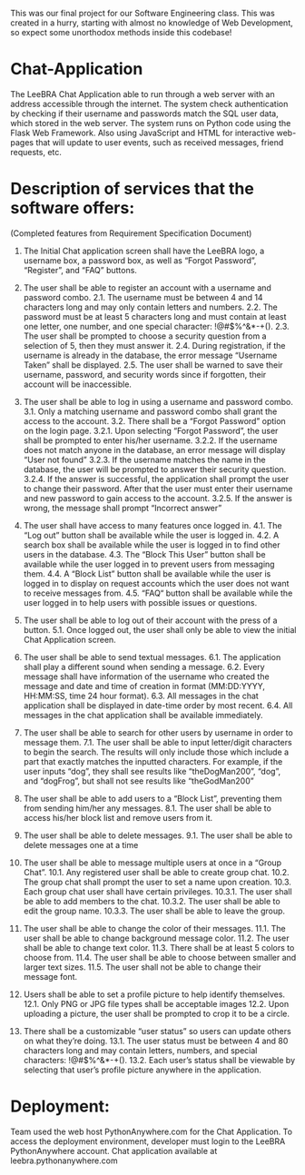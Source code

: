 This was our final project for our Software Engineering class. This was created in a hurry, starting with almost no knowledge of Web Development, so expect some unorthodox methods inside this codebase!

# Chat-Application
 
The LeeBRA Chat Application able to run through a web server with an address accessible through the internet. The system check authentication by checking if their username and passwords match the SQL user data, which stored in the web server. The system runs on Python code using the Flask Web Framework. Also using JavaScript and HTML for interactive web-pages that will update to user events, such as received messages, friend requests, etc.

# Description of services that the software offers: 
(Completed features from Requirement Specification Document) 
1.	The Initial Chat application screen shall have the LeeBRA logo, a username box, a password box, as well as “Forgot Password”, “Register”, and “FAQ” buttons.

2.	The user shall be able to register an account with a username and password combo.
2.1.	The username must be between 4 and 14 characters long and may only contain letters and numbers.
2.2.	The password must be at least 5 characters long and must contain at least one letter, one number, and one special character: !@#$%^&*-+().
2.3.	The user shall be prompted to choose a security question from a selection of 5, then they must answer it.
2.4.	During registration, if the username is already in the database, the error message “Username Taken” shall be displayed.
2.5.	The user shall be warned to save their username, password, and security words since if forgotten, their account will be inaccessible.

3.	The user shall be able to log in using a username and password combo.
3.1.	Only a matching username and password combo shall grant the access to the account.
3.2.	There shall be a “Forgot Password” option on the login page. 
3.2.1.	Upon selecting “Forgot Password”, the user shall be prompted to enter his/her username. 
3.2.2.	If the username does not match anyone in the database, an error message will display “User not found”
3.2.3.	If the username matches the name in the database, the user will be prompted to answer their security question.
3.2.4.	If the answer is successful, the application shall prompt the user to change their password. After that the user must enter their username and new password to gain access to the account.
3.2.5.	If the answer is wrong, the message shall prompt “Incorrect answer”

4.	The user shall have access to many features once logged in. 
4.1.	The “Log out” button shall be available while the user is logged in.
4.2.	A search box shall be available while the user is logged in to find other users in the database.
4.3.	The “Block This User” button shall be available while the user logged in to prevent users from messaging them.
4.4.	A “Block List” button shall be available while the user is logged in to display on request accounts which the user does not want to receive messages from.
4.5.	“FAQ“ button shall be available while the user logged in to help users with possible issues or questions.


5.	The user shall be able to log out of their account with the press of a button.
5.1.	Once logged out, the user shall only be able to view the initial Chat Application  screen.

6.	The user shall be able to send textual messages.
6.1.	The application shall play a different sound when sending a message.
6.2.	Every message shall have information of the username who created the message and date and time of creation in format (MM:DD:YYYY,  HH:MM:SS,  time 24 hour format).
6.3.	All messages in the chat application shall be displayed in date-time order by most recent.
6.4.	All messages in the chat application shall be available immediately.

7.	The user shall be able to search for other users by username in order to message them. 
7.1.	The user shall be able to input letter/digit characters to begin the search. The results will only include those which include a part that exactly matches the inputted characters. For example, if the user inputs “dog”, they shall see results like “theDogMan200”, “dog”, and “dogFrog”, but shall not see results like “theGodMan200”
8.	The user shall be able to add users to a “Block List”, preventing them from sending him/her  any messages.
8.1.	The user shall be able to access his/her block list and remove users from it.

9.	The user shall be able to delete messages.
9.1.	The user shall be able to delete messages one at a time 

10.	The user shall be able to message multiple users at once in a “Group Chat”.
10.1.	Any registered user shall be able to create group chat.
10.2.	The group chat shall prompt the user to set a name upon creation.
10.3.	Each group chat user shall have certain privileges.
10.3.1.	The user shall be able to add members to the chat.
10.3.2.	The user shall be able to edit the group name.
10.3.3.	The user shall be able to leave the group.

11.	The user shall be able to change the color of their messages.
11.1.	The user shall be able to change background message color.
11.2.	The user shall be able to change text color.
11.3.	There shall be at least 5 colors to choose from.
11.4.	The user shall be able to choose between smaller and larger text sizes.
11.5.	The user shall not be able to change their message font.


12.	 Users shall be able to set a profile picture to help identify themselves.
12.1.	Only PNG or JPG file types shall be acceptable images
12.2.	Upon uploading a picture, the user shall be prompted to crop it to be a circle.

13.	There shall be a customizable “user status” so users can update others on what they’re doing.
13.1.	The user status must be between 4 and 80 characters long and may contain letters, numbers, and special characters: !@#$%^&*-+().
13.2.	Each user’s status shall be viewable by selecting that user’s profile picture anywhere in the application.

# Deployment: 
Team used the web host PythonAnywhere.com for the Chat Application. To access the deployment environment, developer must login to the LeeBRA PythonAnywhere account. 
Chat application available at leebra.pythonanywhere.com
